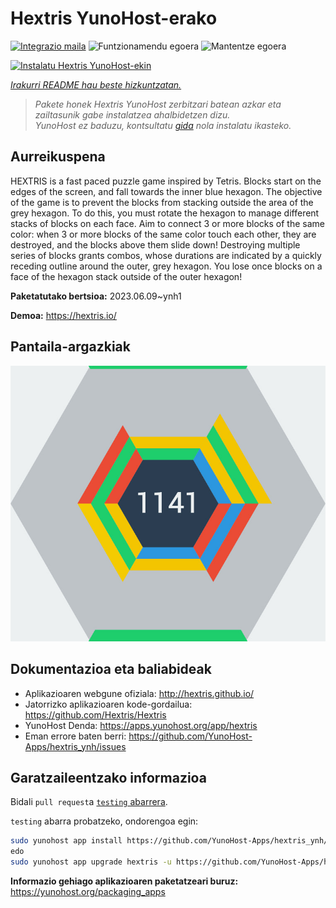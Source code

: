 <!--
Ohart ongi: README hau automatikoki sortu da <https://github.com/YunoHost/apps/tree/master/tools/readme_generator>ri esker
EZ editatu eskuz.
-->

# Hextris YunoHost-erako

[![Integrazio maila](https://dash.yunohost.org/integration/hextris.svg)](https://ci-apps.yunohost.org/ci/apps/hextris/) ![Funtzionamendu egoera](https://ci-apps.yunohost.org/ci/badges/hextris.status.svg) ![Mantentze egoera](https://ci-apps.yunohost.org/ci/badges/hextris.maintain.svg)

[![Instalatu Hextris YunoHost-ekin](https://install-app.yunohost.org/install-with-yunohost.svg)](https://install-app.yunohost.org/?app=hextris)

*[Irakurri README hau beste hizkuntzatan.](./ALL_README.md)*

> *Pakete honek Hextris YunoHost zerbitzari batean azkar eta zailtasunik gabe instalatzea ahalbidetzen dizu.*  
> *YunoHost ez baduzu, kontsultatu [gida](https://yunohost.org/install) nola instalatu ikasteko.*

## Aurreikuspena

HEXTRIS is a fast paced puzzle game inspired by Tetris.
Blocks start on the edges of the screen, and fall towards the inner blue hexagon.
The objective of the game is to prevent the blocks from stacking outside the area of the grey hexagon.
To do this, you must rotate the hexagon to manage different stacks of blocks on each face.
Aim to connect 3 or more blocks of the same color: when 3 or more blocks of the same color touch each other, they are destroyed, and the blocks above them slide down!
Destroying multiple series of blocks grants combos, whose durations are indicated by a quickly receding outline around the outer, grey hexagon.
You lose once blocks on a face of the hexagon stack outside of the outer hexagon!


**Paketatutako bertsioa:** 2023.06.09~ynh1

**Demoa:** <https://hextris.io/>

## Pantaila-argazkiak

![Hextris(r)en pantaila-argazkia](./doc/screenshots/screenshot.jpg)

## Dokumentazioa eta baliabideak

- Aplikazioaren webgune ofiziala: <http://hextris.github.io/>
- Jatorrizko aplikazioaren kode-gordailua: <https://github.com/Hextris/Hextris>
- YunoHost Denda: <https://apps.yunohost.org/app/hextris>
- Eman errore baten berri: <https://github.com/YunoHost-Apps/hextris_ynh/issues>

## Garatzaileentzako informazioa

Bidali `pull request`a [`testing` abarrera](https://github.com/YunoHost-Apps/hextris_ynh/tree/testing).

`testing` abarra probatzeko, ondorengoa egin:

```bash
sudo yunohost app install https://github.com/YunoHost-Apps/hextris_ynh/tree/testing --debug
edo
sudo yunohost app upgrade hextris -u https://github.com/YunoHost-Apps/hextris_ynh/tree/testing --debug
```

**Informazio gehiago aplikazioaren paketatzeari buruz:** <https://yunohost.org/packaging_apps>
